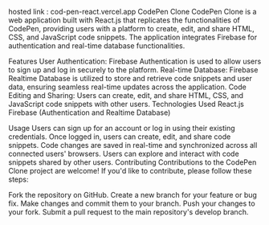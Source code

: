 
hosted link : cod-pen-react.vercel.app
CodePen Clone
CodePen Clone is a web application built with React.js that replicates the functionalities of CodePen, providing users with a platform to create, edit, and share HTML, CSS, and JavaScript code snippets. The application integrates Firebase for authentication and real-time database functionalities.

Features
User Authentication: Firebase Authentication is used to allow users to sign up and log in securely to the platform. Real-time Database: Firebase Realtime Database is utilized to store and retrieve code snippets and user data, ensuring seamless real-time updates across the application. Code Editing and Sharing: Users can create, edit, and share HTML, CSS, and JavaScript code snippets with other users. Technologies Used React.js Firebase (Authentication and Realtime Database)

Usage
Users can sign up for an account or log in using their existing credentials. Once logged in, users can create, edit, and share code snippets. Code changes are saved in real-time and synchronized across all connected users' browsers. Users can explore and interact with code snippets shared by other users. Contributing Contributions to the CodePen Clone project are welcome! If you'd like to contribute, please follow these steps:

Fork the repository on GitHub.
Create a new branch for your feature or bug fix. Make changes and commit them to your branch. Push your changes to your fork. Submit a pull request to the main repository's develop branch.
